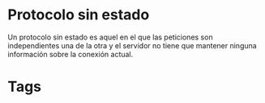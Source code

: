 # Protocolo sin estado
Un protocolo sin estado es aquel en el que las peticiones son independientes una de la otra y el servidor no tiene que mantener ninguna información sobre la conexión actual.

# Tags
